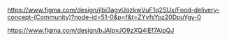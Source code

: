 https://www.figma.com/design/jlbi3agvUqzkwVuF1q2SUx/Food-delivery-concept-(Community)?node-id=51-0&p=f&t=ZYyfsYoz20DpuYgy-0



https://www.figma.com/design/bJAIpvJO9zXQ4lEf7AjpQJ